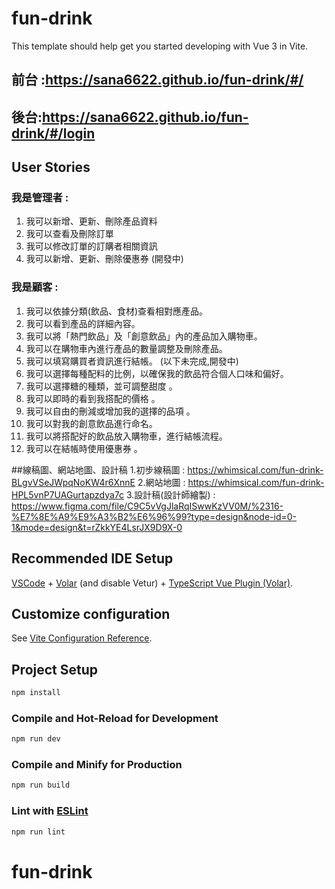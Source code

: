 # fun-drink

This template should help get you started developing with Vue 3 in Vite.

## 前台 :https://sana6622.github.io/fun-drink/#/
## 後台:https://sana6622.github.io/fun-drink/#/login

## User Stories
### 我是管理者 :
1.	我可以新增、更新、刪除產品資料 
2.	我可以查看及刪除訂單
3.	我可以修改訂單的訂購者相關資訊
4.	我可以新增、更新、刪除優惠券 (開發中)

### 我是顧客 :
1.	我可以依據分類(飲品、食材)查看相對應產品。
2.	我可以看到產品的詳細內容。
3.	我可以將「熱門飲品」及「創意飲品」內的產品加入購物車。
4.	我可以在購物車內進行產品的數量調整及刪除產品。
5.	我可以填寫購買者資訊進行結帳。
(以下未完成,開發中)
6.	我可以選擇每種配料的比例，以確保我的飲品符合個人口味和偏好。 
7.	我可以選擇糖的種類，並可調整甜度 。
8.	我可以即時的看到我搭配的價格 。
9.	我可以自由的刪減或增加我的選擇的品項 。
10.	我可以對我的創意飲品進行命名。
11.	我可以將搭配好的飲品放入購物車，進行結帳流程。
12.	我可以在結帳時使用優惠券 。


##線稿圖、網站地圖、設計稿
1.初步線稿圖 :  https://whimsical.com/fun-drink-BLgvVSeJWpqNoKW4r6XnnE
2.網站地圖 :  https://whimsical.com/fun-drink-HPL5vnP7UAGurtapzdya7c
3.設計稿(設計師繪製) : https://www.figma.com/file/C9C5vVgJlaRqISwwKzVV0M/%2316-%E7%8E%A9%E9%A3%B2%E6%96%99?type=design&node-id=0-1&mode=design&t=rZkkYE4LsrJX9D9X-0

## Recommended IDE Setup

[VSCode](https://code.visualstudio.com/) + [Volar](https://marketplace.visualstudio.com/items?itemName=Vue.volar) (and disable Vetur) + [TypeScript Vue Plugin (Volar)](https://marketplace.visualstudio.com/items?itemName=Vue.vscode-typescript-vue-plugin).

## Customize configuration

See [Vite Configuration Reference](https://vitejs.dev/config/).

## Project Setup

```sh
npm install
```

### Compile and Hot-Reload for Development

```sh
npm run dev
```

### Compile and Minify for Production

```sh
npm run build
```

### Lint with [ESLint](https://eslint.org/)

```sh
npm run lint
```
# fun-drink
